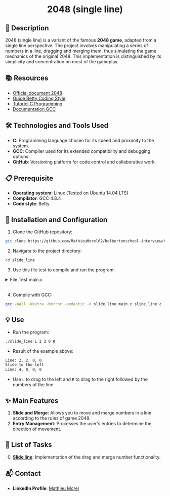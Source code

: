 # <p align="center">2048 (single line)</p>

## 📝 Description

2048 (single line) is a variant of the famous **2048 game**, adapted from a single line perspective. The project involves manipulating a series of numbers in a line, dragging and merging them, thus simulating the game mechanics of the original 2048. This implementation is distinguished by its simplicity and concentration on most of the gameplay.

## 📚 Resources

- [Official document 2048](https://gabrielecirulli.github.io/2048/)
- [Guide Betty Coding Style](https://github.com/holbertonschool/Betty)
- [Tutoriel C Programming](https://www.learn-c.org/)
- [Documentation GCC](https://gcc.gnu.org/)

## 🛠️ Technologies and Tools Used

- **C**: Programming language chosen for its speed and proximity to the system.
- **GCC**: Compiler used for its extended compatibility and debugging options.
- **GitHub**: Versioning platform for code control and collaborative work.

## 📋 Prerequisite

- **Operating system**: Linux (Tested on Ubuntu 14.04 LTS)
- **Compilator**: GCC 4.8.4
- **Code style**: Betty

## 🚀 Installation and Configuration

1. Clone the GitHub repository: 

```sh
git clone https://github.com/MathieuMorel62/holbertonschool-interview/tree/main/slide_line
```

2. Navigate to the project directory: 

```sh
cd slide_line
```

3. Use this file test to compile and run the program: 

<details>
<summary>File Test main.c</summary>
<br>

```c
#include <stdlib.h>
#include <stdio.h>

#include "slide_line.h"

#define LINE_SIZE   32

/**
 * print_array - Prints out an array of integer, followed by a new line
 * 
 * @array: Pointer to the array of integer to be printed
 * @size: Number of elements in @array
 */
static void print_array(int const *array, size_t size)
{
    size_t i;

    printf("Line: ");
    for (i = 0; i < size; i++)
        printf("%s%d", i > 0 ? ", " : "", array[i]);
    printf("\n");
}

/**
 * main - Entry point
 *
 * @ac: Arguments counter
 * @av: Arguments vector
 *
 * Return: EXIT_SUCCESS or EXIT_FAILURE
 */
int main(int ac, char **av)
{
    int line[LINE_SIZE];
    int direction;
    size_t i, size;

    if (ac < 3)
    {
        fprintf(stderr, "Usage: %s <R/L> <n1> [n2...]\n", av[0]);
        return (EXIT_FAILURE);
    }

    /* Command line arguments to array of int */
    size = ac - 2;
    if (size > LINE_SIZE)
        size = LINE_SIZE;
    for (i = 0; i < size; i++)
        line[i] = atoi(av[i + 2]);

    /* Print the array */
    print_array(line, size);

    /* Parse direction */
    switch (*(av[1]))
    {
    case 'L':
        direction = SLIDE_LEFT;
        printf("Slide to the left\n");
        break;
    case 'R':
        direction = SLIDE_RIGHT;
        printf("Slide to the right\n");
        break;
    default:
        fprintf(stderr, "Unknown direction '%c'. Please use 'L' or 'R'", *(av[1]));
        return (EXIT_FAILURE);
    }

    /* Slide and merge */
    if (!slide_line(line, size, direction))
    {
        fprintf(stderr, "Failed to slide and merge line\n");
        return (EXIT_FAILURE);
    }

    /* Print the array */
    print_array(line, size);

    return (EXIT_SUCCESS);
}
```

</details>
<br>

4. Compile with GCC: 

```sh
gcc -Wall -Wextra -Werror -pedantic -o slide_line main.c slide_line.c
```

## 💡 Use

- Run the program: 

```sh
./slide_line L 2 2 0 0
```

- Result of the example above: 

```sh
Line: 2, 2, 0, 0
Slide to the left
Line: 4, 0, 0, 0
```

- Use `L` to drag to the left and `R` to drag to the right followed by the numbers of the line.

## ✨ Main Features

1. **Slide and Merge**: Allows you to move and merge numbers in a line according to the rules of game 2048.
2. **Entry Management**: Processes the user's entries to determine the direction of movement.

## 📝 List of Tasks

0. [**Slide line**](https://github.com/MathieuMorel62/holbertonschool-interview/blob/main/slide_line/0-slide_line.c): Implementation of the drag and merge number functionality.

## 📬 Contact

- **LinkedIn Profile**: [Mathieu Morel](https://www.linkedin.com/in/mathieu-morel-9ab457261/)
